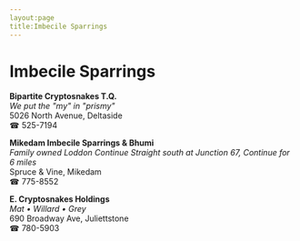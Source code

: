 ```yaml
---
layout:page
title:Imbecile Sparrings
---
```

# Imbecile Sparrings

**Bipartite Cryptosnakes T.Q.**  
_We put the "my" in "prismy"_  
5026 North Avenue, Deltaside  
☎ 525-7194



**Mikedam Imbecile Sparrings & Bhumi**  
_Family owned Loddon 
Continue Straight south at Junction 67, Continue for 6 miles_  
Spruce & Vine, Mikedam  
☎ 775-8552



**E. Cryptosnakes Holdings**  
_Mat • Willard • Grey_  
690 Broadway Ave, Juliettstone  
☎ 780-5903



